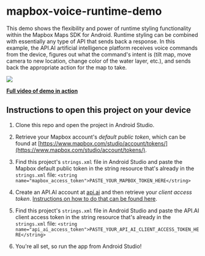 # mapbox-voice-runtime-demo

This demo shows the flexibility and power of runtime styling functionality within the Mapbox Maps SDK for Android. Runtime styling can be combined with essentially any type of API that sends back a response. In this example, the API.AI artificial intelligence platform receives voice commands from the device, figures out what the command's intent is (tilt map, move camera to new location, change color of the water layer, etc.), and sends back the appropriate action for the map to take.

![](https://github.com/mapbox/mapbox-voice-runtime-demo/blob/master/demo-in-action.gif)



**[Full video of demo in action](https://drive.google.com/a/mapbox.com/file/d/0B66w40cI4PGHS2FKVTRGZnE2c0E/view?usp=sharing)**


## Instructions to open this project on your device

1. Clone this repo and open the project in Android Studio. 

2. Retrieve your Mapbox account's _default public token_, which can be found at [https://www.mapbox.com/studio/account/tokens/](https://www.mapbox.com/studio/account/tokens/).

3. Find this project's `strings.xml` file in Android Studio and paste the Mapbox default public token in the string resource that's already in the `strings.xml` file:
```<string name="mapbox_access_token">PASTE_YOUR_MAPBOX_TOKEN_HERE</string>```

4. Create an API.AI account at [api.ai](api.ai) and then retrieve your _client access token_. [Instructions on how to do that can be found here](https://api.ai/docs/reference/agent/#obtaining_access_tokens).

5. Find this project's `strings.xml` file in Android Studio and paste the API.AI client access token in the string resource that's already in the `strings.xml` file:
```<string name="api_ai_access_token">PASTE_YOUR_API_AI_CLIENT_ACCESS_TOKEN_HERE</string>```

6. You're all set, so run the app from Android Studio!

